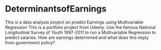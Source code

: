 # DeterminantsofEarnings
This is a data analysis project on predict Earnings using Multivariable Regression
This is a portfolio project from Udemy. Use the famous National Longitudinal Survey of Youth 1997-2011 to run a Multivariable Regression to predict salaries. How are earnings determined and what does this imply from government policy?
